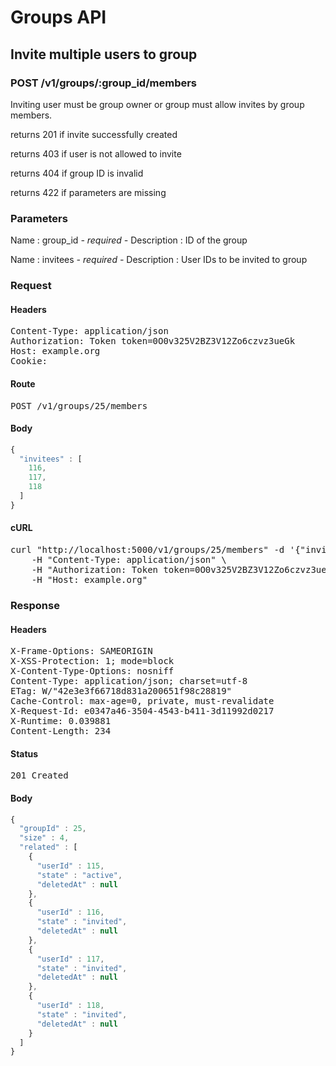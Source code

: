 # Groups API

## Invite multiple users to group

### POST /v1/groups/:group_id/members

Inviting user must be group owner or group must allow invites by group members.

returns 201 if invite successfully created

returns 403 if user is not allowed to invite

returns 404 if group ID is invalid

returns 422 if parameters are missing

### Parameters

Name : group_id *- required -*
Description : ID of the group

Name : invitees *- required -*
Description : User IDs to be invited to group

### Request

#### Headers

<pre>Content-Type: application/json
Authorization: Token token=0O0v325V2BZ3V12Zo6czvz3ueGk
Host: example.org
Cookie: </pre>

#### Route

<pre>POST /v1/groups/25/members</pre>

#### Body
```javascript
{
  "invitees" : [
    116,
    117,
    118
  ]
}
```


#### cURL

<pre class="request">curl &quot;http://localhost:5000/v1/groups/25/members&quot; -d &#39;{&quot;invitees&quot;:[116,117,118]}&#39; -X POST \
	-H &quot;Content-Type: application/json&quot; \
	-H &quot;Authorization: Token token=0O0v325V2BZ3V12Zo6czvz3ueGk&quot; \
	-H &quot;Host: example.org&quot;</pre>

### Response

#### Headers

<pre>X-Frame-Options: SAMEORIGIN
X-XSS-Protection: 1; mode=block
X-Content-Type-Options: nosniff
Content-Type: application/json; charset=utf-8
ETag: W/&quot;42e3e3f66718d831a200651f98c28819&quot;
Cache-Control: max-age=0, private, must-revalidate
X-Request-Id: e0347a46-3504-4543-b411-3d11992d0217
X-Runtime: 0.039881
Content-Length: 234</pre>

#### Status

<pre>201 Created</pre>

#### Body

```javascript
{
  "groupId" : 25,
  "size" : 4,
  "related" : [
    {
      "userId" : 115,
      "state" : "active",
      "deletedAt" : null
    },
    {
      "userId" : 116,
      "state" : "invited",
      "deletedAt" : null
    },
    {
      "userId" : 117,
      "state" : "invited",
      "deletedAt" : null
    },
    {
      "userId" : 118,
      "state" : "invited",
      "deletedAt" : null
    }
  ]
}
```
